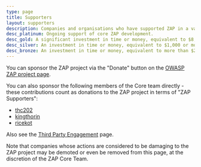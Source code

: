 ```yaml
---
type: page
title: Supporters
layout: supporters
description: Companies and organisations who have supported ZAP in a variety of ways
desc_platinum: Ongoing support of core ZAP development.
desc_gold: A significant investment in time or money, equivalent to $8,000 or more.
desc_silver: An investment in time or money, equivalent to $1,000 or more.
desc_bronze: An investment in time or money, equivalent to more than $200 and less than $1,000.
---
```


You can sponsor the ZAP project via the "Donate" button on the [OWASP ZAP project page](https://owasp.org/www-project-zap/).

You can also sponsor the following members of the Core team directly - these contributions count as donations to the ZAP project in terms of "ZAP Supporters":

* [thc202](https://github.com/sponsors/thc202)
* [kingthorin](https://github.com/sponsors/kingthorin)
* [ricekot](https://github.com/sponsors/ricekot)

Also see the [Third Party Engagement](/third-party-engagement/) page.

Note that companies whose actions are considered to be damaging to the ZAP project may be demoted or even be removed from this page, 
at the discretion of the ZAP Core Team.